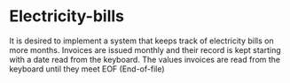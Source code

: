 # Electricity-bills
It is desired to implement a system that keeps track of electricity bills on more months. Invoices are issued monthly and their record is kept starting with a date read from the keyboard. The values invoices are read from the keyboard until they meet EOF (End-of-file)
